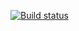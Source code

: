 [![Build status](https://ci.appveyor.com/api/projects/status/eii5379w2bkbywsf/branch/main?svg=true)](https://ci.appveyor.com/project/DariaMusaeva/bddpageobjects/branch/main)
